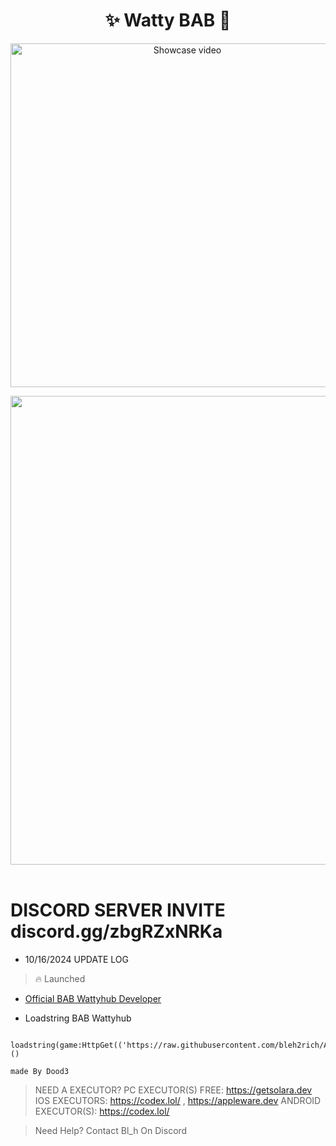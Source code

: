 <h1 align="center">✨ Watty BAB 🎉</h1> 
<p align="center">
    <a href="https://www.youtube.com/watch?v=By29I_pvbNA" target="_blank">
        <img src="https://i.imgur.com/KmZpHnw_d.webp?maxwidth=760&fidelity=grand" width="550" alt="Showcase video" title="Showcase video">
    </a>
</p>
<p align= "center"> <kbd> <img  src="https://i.imgur.com/OaMe3dl.gif"width="750"> </kbd><br><br>

# DISCORD SERVER INVITE discord.gg/zbgRZxNRKa
    

- 10/16/2024 UPDATE LOG
  
> 🔥 Launched

- <a href="https://www.youtube.com/@PrestigedDev">Official BAB Wattyhub Developer</a>

- Loadstring BAB Wattyhub
```
 loadstring(game:HttpGet(('https://raw.githubusercontent.com/bleh2rich/ATN/refs/heads/main/ATNWattyHub.lua'),true))()
```



``` made By Dood3 ```

> NEED A EXECUTOR?
> PC EXECUTOR(S) FREE: https://getsolara.dev
> IOS EXECUTORS: https://codex.lol/ , https://appleware.dev
> ANDROID EXECUTOR(S): https://codex.lol/

> Need Help? Contact Bl_h On Discord
